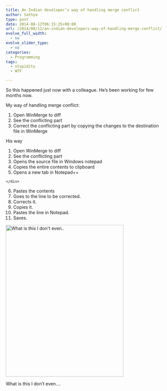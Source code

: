 ```yaml
---
title: An Indian developer’s way of handling merge conflict
author: Sathya
type: post
date: 2014-08-12T06:15:25+00:00
url: /2014/08/12/an-indian-developers-way-of-handling-merge-conflict/
evolve_full_width:
  - no
evolve_slider_type:
  - no
categories:
  - Programming
tags:
  - stupidity
  - WTF

---
```

So this happened just now with a colleague. He&#8217;s been working for few months now.

My way of handling merge conflict:

  1. Open WinMerge to diff
  2. See the conflicting part
  3. Correct the conflicting part by copying the changes to the destination file in WinMerge

His way

  1. Open WinMerge to diff
  2. See the conflicting part
  3. Opens the source file in Windows notepad
  4. Copies the entire contents to clipboard
  5. <div class="msg Nth">
      Opens a new tab in Notepad++
    </div>

  6. Pastes the contents
  7. Goes to the line to be corrected.
  8. Corrects it.
  9. Copies it.
 10. Pastes the line in Notepad.
 11. Saves.<figure style="width: 372px" class="wp-caption aligncenter">

[<img src="http://i.stack.imgur.com/fTewC.jpg" alt="What is this I don't even.." width="372" height="479" />][1]<figcaption class="wp-caption-text">What is this I don&#8217;t even&#8230;.</figcaption></figure>

 [1]: http://i.stack.imgur.com/fTewC.jpg